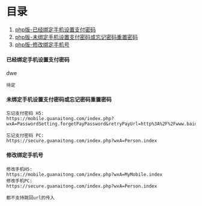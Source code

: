 # 目录
1. [php版-已经绑定手机设置支付密码](#1)
2. [php版-未绑定手机设置支付密码或忘记密码重置密码](#2)
3. [php版-修改绑定手机号](#3)

<h4 id="1">已经绑定手机设置支付密码</h4>

dwe
```
待定

```

<h4 id="2">未绑定手机设置支付密码或忘记密码重置密码</h4>

```
忘记支付密码 H5:
https://mobile.guanaitong.com/index.php?wxA=PasswordSetting.forgetPayPassword&retryPayUrl=http%3A%2F%2Fwww.baidu.com

忘记支付密码 PC:
https://secure.guanaitong.com/index.php?wxA=Person.index

```

<h4 id="3">修改绑定手机号</h4>

```
修改手机H5:
https://mobile.guanaitong.com/index.php?wxA=MyMobile.index
修改手机PC:
https://secure.guanaitong.com/index.php?wxA=Person.index

都不支持跳回url的传入

```